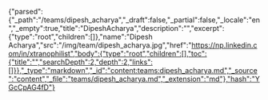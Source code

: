 {"parsed":{"_path":"/teams/dipesh_acharya","_draft":false,"_partial":false,"_locale":"en","_empty":true,"title":"DipeshAcharya","description":"","excerpt":{"type":"root","children":[]},"name":"Dipesh Acharya","src":"/img/team/dipesh_acharya.jpg","href":"https://np.linkedin.com/in/xtranophilist","body":{"type":"root","children":[],"toc":{"title":"","searchDepth":2,"depth":2,"links":[]}},"_type":"markdown","_id":"content:teams:dipesh_acharya.md","_source":"content","_file":"teams/dipesh_acharya.md","_extension":"md"},"hash":"YGcCpAG4fD"}
